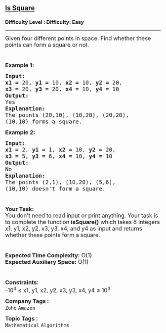 <h2><a href="https://www.geeksforgeeks.org/problems/is-square1846/1">Is Square</a></h2><h3>Difficulty Level : Difficulty: Easy</h3><hr><div class="problems_problem_content__Xm_eO"><p><span style="font-size:18px">Given four different points in space. Find whether these points can form a square or not.</span></p>

<p>&nbsp;</p>

<p><span style="font-size:18px"><strong>Example 1:</strong></span></p>

<pre><span style="font-size:18px"><strong>Input:</strong></span>
<span style="font-size:18px"><strong>x1 = </strong></span><span style="font-size:18px">20, <strong>y1 =</strong> 10, <strong>x2 = </strong>10,<strong> </strong><strong>y2 =</strong> 20, 
<strong>x3 =</strong> 20, <strong>y3 =</strong> 20,<strong> x4 =</strong> 10, <strong>y4 =</strong> 10</span> 
<span style="font-size:18px"><strong>Output:</strong></span>
<span style="font-size:18px">Yes</span>
<span style="font-size:18px"><strong>Explanation:</strong></span>
<span style="font-size:18px">The points (20,10), (10,20), (20,20),
(10,10) forms a square.</span></pre>

<p><span style="font-size:18px"><strong>Example 2:</strong></span></p>

<pre><span style="font-size:18px"><strong>Input:</strong></span>
<span style="font-size:18px"><strong>x1 = </strong></span><span style="font-size:18px">2, <strong>y1 =</strong> 1, <strong>x2 = </strong>10,<strong> </strong><strong>y2 =</strong> 20, 
<strong>x3 =</strong> 5, <strong>y3 =</strong> 6,<strong> x4 =</strong> 10, <strong>y4 =</strong> 10</span> 
<span style="font-size:18px"><strong>Output:</strong></span>
<span style="font-size:18px">No</span>
<span style="font-size:18px"><strong>Explanation:</strong></span>
<span style="font-size:18px">The points (2,1), (10,20), (5,6),
(10,10) doesn't form a square.</span></pre>

<p>&nbsp;</p>

<p><span style="font-size:18px"><strong>Your Task:</strong><br>
You don't need to read input or print anything. Your task is to complete the function <strong>isSquare()</strong> which takes 8 Integers x1, y1, x2, y2, x3, y3, x4, and y4 as input and returns whether these points form a square.</span></p>

<p>&nbsp;</p>

<p><span style="font-size:18px"><strong>Expected Time Complexity:</strong> O(1)<br>
<strong>Expected Auxiliary Space:</strong> O(1)</span></p>

<p>&nbsp;</p>

<p><span style="font-size:18px"><strong>Constraints:</strong></span><br>
<span style="font-size:18px">-10<sup>3</sup> ≤ x1, y1, x2, y2, x3, y3, x4, y4 ≤ 10<sup>3</sup></span></p>
</div><p><span style=font-size:18px><strong>Company Tags : </strong><br><code>Zoho</code>&nbsp;<code>Amazon</code>&nbsp;<br><p><span style=font-size:18px><strong>Topic Tags : </strong><br><code>Mathematical</code>&nbsp;<code>Algorithms</code>&nbsp;
